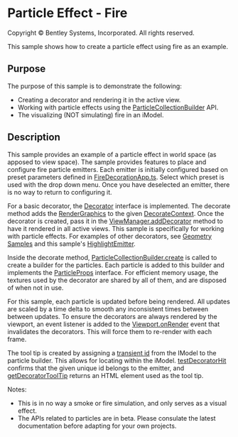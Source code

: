 # Particle Effect - Fire

Copyright © Bentley Systems, Incorporated. All rights reserved.

This sample shows how to create a particle effect using fire as an example.

## Purpose

The purpose of this sample is to demonstrate the following:

* Creating a decorator and rendering it in the active view.
* Working with particle effects using the [ParticleCollectionBuilder](https://www.itwinjs.org/reference/imodeljs-frontend/rendering/particlecollectionbuilder) API.
* The visualizing (NOT simulating) fire in an iModel.

## Description

This sample provides an example of a particle effect in world space (as apposed to view space).  The sample provides features to place and configure fire particle emitters.  Each emitter is initially configured based on preset parameters defined in [FireDecorationApp.ts](./FireDecorationApp.tsx).  Select which preset is used with the drop down menu.  Once you have deselected an emitter, there is no way to return to configuring it.

For a basic decorator, the [Decorator](https://www.itwinjs.org/reference/imodeljs-frontend/views/decorator/) interface is implemented. The decorate method adds the [RenderGraphics](https://www.itwinjs.org/reference/imodeljs-frontend/rendering/rendergraphic/) to the given [DecorateContext](https://www.itwinjs.org/reference/imodeljs-frontend/rendering/decoratecontext). Once the decorator is created, pass it in the [ViewManager.addDecorator](https://www.itwinjs.org/reference/imodeljs-frontend/views/viewmanager/adddecorator/) method to have it rendered in all active views. This sample is specifically for working with particle effects. For examples of other decorators, see [Geometry Samples](https://www.itwinjs.org/sample-showcase/?group=Geometry+Samples&sample=simple-line-sample) and this sample's [HighlightEmitter](./FireDecorator.ts).

Inside the decorate method, [ParticleCollectionBuilder.create](https://www.itwinjs.org/reference/imodeljs-frontend/rendering/particlecollectionbuilder/particlecollectionbuilder.create/) is called to create a builder for the particles.  Each particle is added to this builder and implements the [ParticleProps](https://www.itwinjs.org/reference/imodeljs-frontend/rendering/particleprops/?term=partic) interface.  For efficient memory usage, the textures used by the decorator are shared by all of them, and are disposed of when not in use.

For this sample, each particle is updated before being rendered.  All updates are scaled by a time delta to smooth any inconsistent times between between updates.  To ensure the decorators are always rendered by the viewport, an event listener is added to the [Viewport.onRender](https://www.itwinjs.org/reference/imodeljs-frontend/views/viewport/?term=onrender#onrender) event that invalidates the decorators.  This will force them to re-render with each frame.

The tool tip is created by assigning a [transient id](https://www.itwinjs.org/reference/imodeljs-frontend/imodelconnection/imodelconnection/?term=transientids#transientids) from the IModel to the particle builder. This allows for locating within the iModel. [testDecoratorHit](https://www.itwinjs.org/reference/imodeljs-frontend/views/decorator/testdecorationhit/) confirms that the given unique id belongs to the emitter, and [getDecoratorToolTip](https://www.itwinjs.org/reference/imodeljs-frontend/views/decorator/getdecorationtooltip/) returns an HTML element used as the tool tip.

Notes:

* This is in no way a smoke or fire simulation, and only serves as a visual effect.
* The APIs related to particles are in beta.  Please consulate the latest documentation before adapting for your own projects.
